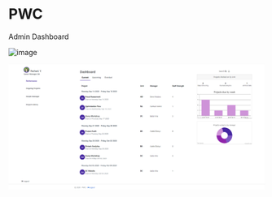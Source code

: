 # PWC
Admin Dashboard

![image](https://drive.google.com/uc?export=view&id=1NKlwwuTcOLx9hOOmwtD5dNZk9byn4OFD)

![image](desc.PNG)
